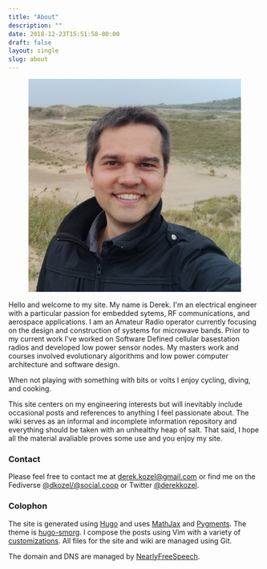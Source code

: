 ```yaml
---
title: "About"
description: ""
date: 2018-12-23T15:51:58-00:00
draft: false
layout: single 
slug: about 
---
```


<figure class="image" >
    <img src="/about/dkozel_portrait.jpg"
         alt="A photo of Derek Kozel"
         class="is-rounded"/> 
</figure>

Hello and welcome to my site. My name is Derek. I'm an electrical engineer with a particular passion for embedded sytems, RF communications, and aerospace applications. I am an Amateur Radio operator currently focusing on the design and construction of systems for microwave bands. Prior to my current work I've worked on Software Defined cellular basestation radios and developed low power sensor nodes. My masters work and courses involved evolutionary algorithms and low power computer architecture and software design.

When not playing with something with bits or volts I enjoy cycling, diving, and cooking.

This site centers on my engineering interests but will inevitably include occasional posts and references to anything I feel passionate about. The wiki serves as an informal and incomplete information repository and everything should be taken with an unhealthy heap of salt. That said, I hope all the material avaliable proves some use and you enjoy my site.

### Contact

Please feel free to contact me at [derek.kozel@gmail.com](mailto:derek.kozel@gmail.com) or find me on the Fediverse [@dkozel/@social.coop](https://social.coop/@dkozel) or Twitter [@derekkozel](http://www.twitter.com/derekkozel).

### Colophon

The site is generated using [Hugo](http://gohugo.io/) and uses [MathJax](https://www.mathjax.org/) and [Pygments](http://pygments.org/). The theme is [hugo-smorg](https://github.com/solutionsroute/hugo-smorg). I compose the posts using Vim with a variety of [customizations](https://github.com/dkozel/vimfiles). All files for the site and wiki are managed using Git.

The domain and DNS are managed by [NearlyFreeSpeech](https://www.nearlyfreespeech.net/).

